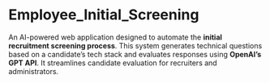 # Employee_Initial_Screening
An AI-powered web application designed to automate the **initial recruitment screening process**.   This system generates technical questions based on a candidate’s tech stack and evaluates responses using **OpenAI’s GPT API**. It streamlines candidate evaluation for recruiters and administrators.
